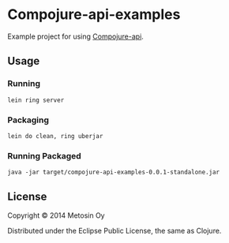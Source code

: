 # Compojure-api-examples

Example project for using [Compojure-api](https://github.com/metosin/compojure-api).

## Usage

### Running

```lein ring server```

### Packaging

```lein do clean, ring uberjar```

### Running Packaged
```java -jar target/compojure-api-examples-0.0.1-standalone.jar```

## License

Copyright © 2014 Metosin Oy

Distributed under the Eclipse Public License, the same as Clojure.
